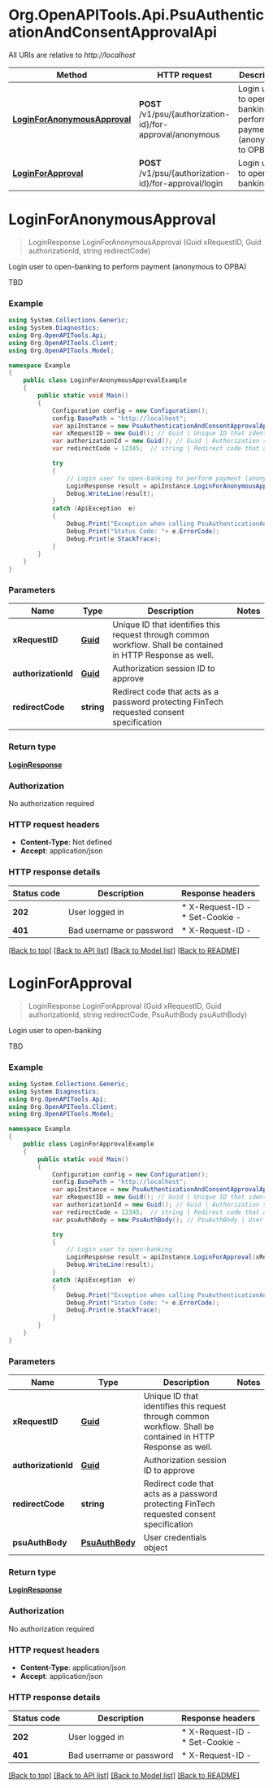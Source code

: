 # Org.OpenAPITools.Api.PsuAuthenticationAndConsentApprovalApi

All URIs are relative to *http://localhost*

Method | HTTP request | Description
------------- | ------------- | -------------
[**LoginForAnonymousApproval**](PsuAuthenticationAndConsentApprovalApi.md#loginforanonymousapproval) | **POST** /v1/psu/{authorization-id}/for-approval/anonymous | Login user to open-banking to perform payment (anonymous to OPBA)
[**LoginForApproval**](PsuAuthenticationAndConsentApprovalApi.md#loginforapproval) | **POST** /v1/psu/{authorization-id}/for-approval/login | Login user to open-banking


<a name="loginforanonymousapproval"></a>
# **LoginForAnonymousApproval**
> LoginResponse LoginForAnonymousApproval (Guid xRequestID, Guid authorizationId, string redirectCode)

Login user to open-banking to perform payment (anonymous to OPBA)

TBD

### Example
```csharp
using System.Collections.Generic;
using System.Diagnostics;
using Org.OpenAPITools.Api;
using Org.OpenAPITools.Client;
using Org.OpenAPITools.Model;

namespace Example
{
    public class LoginForAnonymousApprovalExample
    {
        public static void Main()
        {
            Configuration config = new Configuration();
            config.BasePath = "http://localhost";
            var apiInstance = new PsuAuthenticationAndConsentApprovalApi(config);
            var xRequestID = new Guid(); // Guid | Unique ID that identifies this request through common workflow. Shall be contained in HTTP Response as well. 
            var authorizationId = new Guid(); // Guid | Authorization session ID to approve
            var redirectCode = 12345;  // string | Redirect code that acts as a password protecting FinTech requested consent specification

            try
            {
                // Login user to open-banking to perform payment (anonymous to OPBA)
                LoginResponse result = apiInstance.LoginForAnonymousApproval(xRequestID, authorizationId, redirectCode);
                Debug.WriteLine(result);
            }
            catch (ApiException  e)
            {
                Debug.Print("Exception when calling PsuAuthenticationAndConsentApprovalApi.LoginForAnonymousApproval: " + e.Message );
                Debug.Print("Status Code: "+ e.ErrorCode);
                Debug.Print(e.StackTrace);
            }
        }
    }
}
```

### Parameters

Name | Type | Description  | Notes
------------- | ------------- | ------------- | -------------
 **xRequestID** | [**Guid**](Guid.md)| Unique ID that identifies this request through common workflow. Shall be contained in HTTP Response as well.  | 
 **authorizationId** | [**Guid**](Guid.md)| Authorization session ID to approve | 
 **redirectCode** | **string**| Redirect code that acts as a password protecting FinTech requested consent specification | 

### Return type

[**LoginResponse**](LoginResponse.md)

### Authorization

No authorization required

### HTTP request headers

 - **Content-Type**: Not defined
 - **Accept**: application/json


### HTTP response details
| Status code | Description | Response headers |
|-------------|-------------|------------------|
| **202** | User logged in |  * X-Request-ID -  <br>  * Set-Cookie -  <br>  |
| **401** | Bad username or password  |  * X-Request-ID -  <br>  |

[[Back to top]](#) [[Back to API list]](../README.md#documentation-for-api-endpoints) [[Back to Model list]](../README.md#documentation-for-models) [[Back to README]](../README.md)

<a name="loginforapproval"></a>
# **LoginForApproval**
> LoginResponse LoginForApproval (Guid xRequestID, Guid authorizationId, string redirectCode, PsuAuthBody psuAuthBody)

Login user to open-banking

TBD

### Example
```csharp
using System.Collections.Generic;
using System.Diagnostics;
using Org.OpenAPITools.Api;
using Org.OpenAPITools.Client;
using Org.OpenAPITools.Model;

namespace Example
{
    public class LoginForApprovalExample
    {
        public static void Main()
        {
            Configuration config = new Configuration();
            config.BasePath = "http://localhost";
            var apiInstance = new PsuAuthenticationAndConsentApprovalApi(config);
            var xRequestID = new Guid(); // Guid | Unique ID that identifies this request through common workflow. Shall be contained in HTTP Response as well. 
            var authorizationId = new Guid(); // Guid | Authorization session ID to approve
            var redirectCode = 12345;  // string | Redirect code that acts as a password protecting FinTech requested consent specification
            var psuAuthBody = new PsuAuthBody(); // PsuAuthBody | User credentials object

            try
            {
                // Login user to open-banking
                LoginResponse result = apiInstance.LoginForApproval(xRequestID, authorizationId, redirectCode, psuAuthBody);
                Debug.WriteLine(result);
            }
            catch (ApiException  e)
            {
                Debug.Print("Exception when calling PsuAuthenticationAndConsentApprovalApi.LoginForApproval: " + e.Message );
                Debug.Print("Status Code: "+ e.ErrorCode);
                Debug.Print(e.StackTrace);
            }
        }
    }
}
```

### Parameters

Name | Type | Description  | Notes
------------- | ------------- | ------------- | -------------
 **xRequestID** | [**Guid**](Guid.md)| Unique ID that identifies this request through common workflow. Shall be contained in HTTP Response as well.  | 
 **authorizationId** | [**Guid**](Guid.md)| Authorization session ID to approve | 
 **redirectCode** | **string**| Redirect code that acts as a password protecting FinTech requested consent specification | 
 **psuAuthBody** | [**PsuAuthBody**](PsuAuthBody.md)| User credentials object | 

### Return type

[**LoginResponse**](LoginResponse.md)

### Authorization

No authorization required

### HTTP request headers

 - **Content-Type**: application/json
 - **Accept**: application/json


### HTTP response details
| Status code | Description | Response headers |
|-------------|-------------|------------------|
| **202** | User logged in |  * X-Request-ID -  <br>  * Set-Cookie -  <br>  |
| **401** | Bad username or password  |  * X-Request-ID -  <br>  |

[[Back to top]](#) [[Back to API list]](../README.md#documentation-for-api-endpoints) [[Back to Model list]](../README.md#documentation-for-models) [[Back to README]](../README.md)

